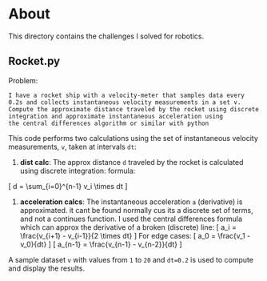 # About

This directory contains the challenges I solved for robotics.

## Rocket.py

Problem: 
```
I have a rocket ship with a velocity-meter that samples data every 
0.2s and collects instantaneous velocity measurements in a set v. 
Compute the approximate distance traveled by the rocket using discrete 
integration and approximate instantaneous acceleration using 
the central differences algorithm or similar with python
```

This code performs two calculations using the set of instantaneous velocity measurements, `v`, taken at intervals `dt`:
1. **dist calc**: The approx distance `d` traveled by the rocket is calculated using discrete integration:
formula:

\[ d = \sum_{i=0}^{n-1} v_i \times dt \]

1. **acceleration calcs**: The instantaneous acceleration `a` (derivative) is approximated. it cant be found normally cus its a discrete set of terms, and not a continues function. I used the central differences formula which can approx the derivative of a broken (discrete) line:
\[ a_i = \frac{v_{i+1} - v_{i-1}}{2 \times dt} \]
For edge cases:
\[ a_0 = \frac{v_1 - v_0}{dt} \]
\[ a_{n-1} = \frac{v_{n-1} - v_{n-2}}{dt} \]

A sample dataset `v` with values from `1` to `20` and `dt=0.2` is used to compute and display the results.
